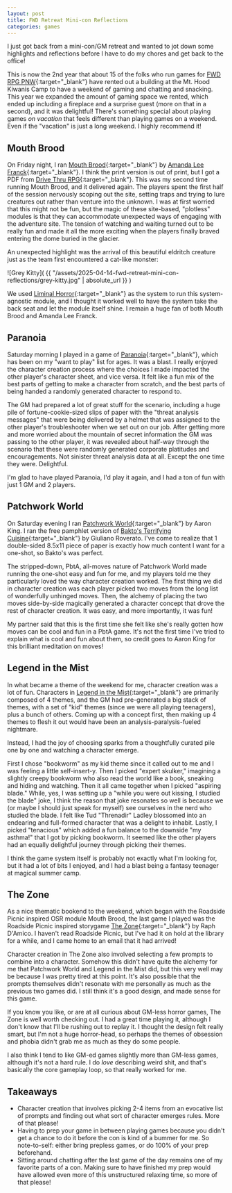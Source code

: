 ```yaml
---
layout: post
title: FWD Retreat Mini-con Reflections
categories: games
---
```


I just got back from a mini-con/GM retreat and wanted to jot down some highlights and reflections before I have to do my chores and get back to the office!

This is now the 2nd year that about 15 of the folks who run games for [FWD RPG PNW](https://fwdrpg.org/){:target="_blank"} have rented out a building at the Mt. Hood Kiwanis Camp to have a weekend of gaming and chatting and snacking. This year we expanded the amount of gaming space we rented, which ended up including a fireplace and a surprise guest (more on that in a second), and it was delightful! There's something special about playing games *on vacation* that feels different than playing games on a weekend. Even if the "vacation" is just a long weekend. I highly recommend it!

## Mouth Brood

On Friday night, I ran [Mouth Brood](https://gamesomnivorous.com/collections/manifestus-omnivorous/products/mouth-brood){:target="_blank"} by [Amanda Lee Franck](https://comradery.co/amandalee){:target="_blank"}. I think the print version is out of print, but I got a PDF from [Drive Thru RPG](https://www.drivethrurpg.com/en/product/373291/mouth-brood){:target="_blank"}. This was my second time running Mouth Brood, and it delivered again. The players spent the first half of the session nervously scoping out the site, setting traps and trying to lure creatures out rather than venture into the unknown. I was at first worried that this might not be fun, but the magic of these site-based, "plotless" modules is that they can accommodate unexpected ways of engaging with the adventure site. The tension of watching and waiting turned out to be really fun and made it all the more exciting when the players finally braved entering the dome buried in the glacier.

An unexpected highlight was the arrival of this beautiful eldritch creature just as the team first encountered a cat-like monster:

![Grey Kitty]( {{ "/assets/2025-04-14-fwd-retreat-mini-con-reflections/grey-kitty.jpg" | absolute_url }} )

We used [Liminal Horror](https://liminalhorrorrpg.com/){:target="_blank"} as the system to run this system-agnostic module, and I thought it worked well to have the system take the back seat and let the module itself shine. I remain a huge fan of both Mouth Brood and Amanda Lee Franck.

## Paranoia

Saturday morning I played in a game of [Paranoia](https://www.mongoosepublishing.com/collections/paranoia){:target="_blank"}, which has been on my "want to play" list for ages. It was a blast. I really enjoyed the character creation process where the choices I made impacted the other player's character sheet, and vice versa. It felt like a fun mix of the best parts of getting to make a character from scratch, and the best parts of being handed a randomly generated character to respond to.

The GM had prepared a lot of great stuff for the scenario, including a huge pile of fortune-cookie-sized slips of paper with the "threat analysis messages" that were being delivered by a helmet that was assigned to the other player's troubleshooter when we set out on our job. After getting more and more worried about the mountain of secret information the GM was passing to the other player, it was revealed about half-way through the scenario that these were randomly generated corporate platitudes and encouragements. Not sinister threat analysis data at all. Except the one time they were. Delightful.

I'm glad to have played Paranoia, I'd play it again, and I had a ton of fun with just 1 GM and 2 players.

## Patchwork World

On Saturday evening I ran [Patchwork World](https://erinking.itch.io/patchwork-world-sixth-edition){:target="_blank"} by Aaron King. I ran the free pamphlet version of [Bakto's Terrifying Cuisine](https://roll4tarrasque.itch.io/baktos-terrifying-cuisine){:target="_blank"} by Giuliano Roverato. I've come to realize that 1 double-sided 8.5x11 piece of paper is exactly how much content I want for a one-shot, so Bakto's was perfect.

The stripped-down, PbtA, all-moves nature of Patchwork World made running the one-shot easy and fun for me, and my players told me they particularly loved the way character creation worked. The first thing we did in character creation was each player picked two moves from the long list of wonderfully unhinged moves. Then, the alchemy of placing the two moves side-by-side magically generated a character concept that drove the rest of character creation. It was easy, and more importantly, it was fun!

My partner said that this is the first time she felt like she's really gotten how moves can be cool and fun in a PbtA game. It's not the first time I've tried to explain what is cool and fun about them, so credit goes to Aaron King for this brilliant meditation on moves!

## Legend in the Mist

In what became a theme of the weekend for me, character creation was a lot of fun. Characters in [Legend in the Mist](https://cityofmist.co/collections/legend-in-the-mist){:target="_blank"} are primarily composed of 4 themes, and the GM had pre-generated a big stack of themes, with a set of "kid" themes (since we were all playing teenagers), plus a bunch of others. Coming up with a concept first, then making up 4 themes to flesh it out would have been an analysis-paralysis-fueled nightmare.

Instead, I had the joy of choosing sparks from a thoughtfully curated pile one by one and watching a character emerge.

First I chose "bookworm" as my kid theme since it called out to me and I was feeling a little self-insert-y. Then I picked "expert skulker," imagining a slightly creepy bookworm who also read the world like a book, sneaking and hiding and watching. Then it all came together when I picked "aspiring blade." While, yes, I was setting up a "while you were out kissing, I studied the blade" joke, I think the reason that joke resonates so well is because we (or maybe I should just speak for myself) see ourselves in the nerd who studied the blade. I felt like Tud "Threnadir" Ladley blossomed into an endearing and full-formed character that was a delight to inhabit. Lastly, I picked "tenacious" which added a fun balance to the downside "my asthma!" that I got by picking bookworm. It seemed like the other players had an equally delightful journey through picking their themes.

I think the game system itself is probably not exactly what I'm looking for, but it had a lot of bits I enjoyed, and I had a blast being a fantasy teenager at magical summer camp.

## The Zone

As a nice thematic bookend to the weekend, which began with the Roadside Picnic inspired OSR module Mouth Brood, the last game I played was the Roadside Picnic inspired storygame [The Zone](https://thezonerpg.com/){:target="_blank"} by Raph D'Amico. I haven't read Roadside Picnic, but I've had it on hold at the library for a while, and I came home to an email that it had arrived!

Character creation in The Zone also involved selecting a few prompts to combine into a character. Somehow this didn't have quite the alchemy for me that Patchwork World and Legend in the Mist did, but this very well may be because I was pretty tired at this point. It's also possible that the prompts themselves didn't resonate with me personally as much as the previous two games did. I still think it's a good design, and made sense for this game.

If you know you like, or are at all curious about GM-less horror games, The Zone is well worth checking out. I had a great time playing it, although I don't know that I'll be rushing out to replay it. I thought the design felt really smart, but I'm not a huge horror-head, so perhaps the themes of obsession and phobia didn't grab me as much as they do some people. 

I also think I tend to like GM-ed games slightly more than GM-less games, although it's not a hard rule. I do *love* describing weird shit, and that's basically the core gameplay loop, so that really worked for me.

## Takeaways

- Character creation that involves picking 2-4 items from an evocative list of prompts and finding out what sort of character emerges rules. More of that please!
- Having to prep your game in between playing games because you didn't get a chance to do it before the con is kind of a bummer for me. So note-to-self: either bring prepless games, or do 100% of your prep beforehand.
- Sitting around chatting after the last game of the day remains one of my favorite parts of a con. Making sure to have finished my prep would have allowed even more of this unstructured relaxing time, so more of that please!